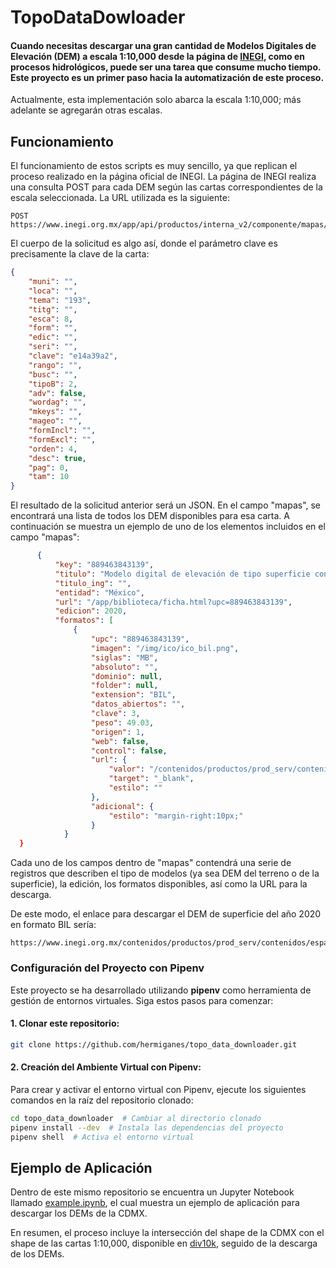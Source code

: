 # TopoDataDowloader 
#### Cuando necesitas descargar una gran cantidad de Modelos Digitales de Elevación (DEM) a escala 1:10,000 desde la página de [INEGI](https://www.inegi.org.mx/), como en procesos hidrológicos, puede ser una tarea que consume mucho tiempo. Este proyecto es un primer paso hacia la automatización de este proceso. 
Actualmente, esta implementación solo abarca la escala 1:10,000; más adelante se agregarán otras escalas.

## Funcionamiento 
El funcionamiento de estos scripts es muy sencillo, ya que replican el proceso realizado en la página oficial de INEGI. 
La página de INEGI realiza una consulta POST para cada DEM según las cartas correspondientes de la escala seleccionada. La URL utilizada es la siguiente:

```HTTP
POST https://www.inegi.org.mx/app/api/productos/interna_v2/componente/mapas/lista/resultados/
```

El cuerpo de la solicitud es algo así, donde el parámetro clave es precisamente la clave de la carta:
``` json 
{
    "muni": "",
    "loca": "",
    "tema": "193",
    "titg": "",
    "esca": 8,
    "form": "",
    "edic": "",
    "seri": "",
    "clave": "e14a39a2",
    "rango": "",
    "busc": "",
    "tipoB": 2,
    "adv": false,
    "wordag": "",
    "mkeys": "",
    "mageo": "",
    "formIncl": "",
    "formExcl": "",
    "orden": 4,
    "desc": true,
    "pag": 0,
    "tam": 10
}
```
El resultado de la solicitud anterior será un JSON. En el campo "mapas", se encontrará una lista de todos los DEM disponibles para esa carta. A continuación se muestra un ejemplo de uno de los elementos incluidos en el campo "mapas":

```json
      {
          "key": "889463843139",
          "titulo": "Modelo digital de elevación de tipo superficie con resolución de 1.5 metros generado a partir de datos de altimetría del relieve. E14A39a2",
          "titulo_ing": "",
          "entidad": "México",
          "url": "/app/biblioteca/ficha.html?upc=889463843139",
          "edicion": 2020,
          "formatos": [
              {
                  "upc": "889463843139",
                  "imagen": "/img/ico/ico_bil.png",
                  "siglas": "MB",
                  "absoluto": "",
                  "dominio": null,
                  "folder": null,
                  "extension": "BIL",
                  "datos_abiertos": "",
                  "clave": 3,
                  "peso": 49.03,
                  "origen": 1,
                  "web": false,
                  "control": false,
                  "url": {
                      "valor": "/contenidos/productos/prod_serv/contenidos/espanol/bvinegi/productos/geografia/imagen_cartografica/1_10_000/lidar/1_5m/Superficie/889463843139_b.zip",
                      "target": "_blank",
                      "estilo": ""
                  },
                  "adicional": {
                      "estilo": "margin-right:10px;"
                  }
            }
  }
```
Cada uno de los campos dentro de "mapas" contendrá una serie de registros que describen el tipo de modelos (ya sea DEM del terreno o de la superficie), la edición, los formatos disponibles, así como la URL para la descarga. 

De este modo, el enlace para descargar el DEM de superficie del año 2020 en formato BIL sería:

```HTTP
https://www.inegi.org.mx/contenidos/productos/prod_serv/contenidos/espanol/bvinegi/productos/geografia/imagen_cartografica/1_10_000/lidar/1_5m/Superficie/889463843139_b.zip
```
### Configuración del Proyecto con Pipenv

Este proyecto se ha desarrollado utilizando **pipenv** como herramienta de gestión de entornos virtuales. Siga estos pasos para comenzar:

#### 1. Clonar este repositorio:

```bash
git clone https://github.com/hermiganes/topo_data_downloader.git
```
#### 2. Creación del Ambiente Virtual con Pipenv:
Para crear y activar el entorno virtual con Pipenv, ejecute los siguientes comandos en la raíz del repositorio clonado:

 ```bash
cd topo_data_downloader  # Cambiar al directorio clonado
pipenv install --dev  # Instala las dependencias del proyecto
pipenv shell  # Activa el entorno virtual
```



## Ejemplo de Aplicación 
Dentro de este mismo repositorio se encuentra un Jupyter Notebook llamado [example.ipynb](https://github.com/hermiganes/topo_data_downloader/blob/main/example.ipynb), el cual muestra un ejemplo de aplicación para descargar los DEMs de la CDMX.

En resumen, el proceso incluye la intersección del shape de la CDMX con el shape de las cartas 1:10,000, disponible en [div10k](https://github.com/hermiganes/topo_data_downloader/tree/main/inputs), seguido de la descarga de los DEMs.






